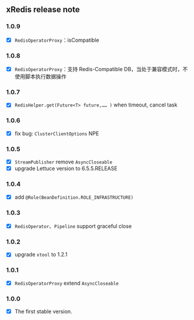 ## xRedis release note

### 1.0.9

- [X] `RedisOperatorProxy`：isCompatible

### 1.0.8

- [X] `RedisOperatorProxy`：支持 Redis-Compatible DB，当处于兼容模式时，不使用脚本执行数据操作

### 1.0.7

- [X] `RedisHelper.get(Future<T> future,…… )` when timeout, cancel task

### 1.0.6

- [X] fix bug: `ClusterClientOptions` NPE

### 1.0.5

- [X] `StreamPublisher` remove `AsyncCloseable`
- [X] upgrade Lettuce version to 6.5.5.RELEASE

### 1.0.4

- [X] add `@Role(BeanDefinition.ROLE_INFRASTRUCTURE)`

### 1.0.3

- [X] `RedisOperator`、`Pipeline` support graceful close

### 1.0.2

- [X] upgrade `xtool` to 1.2.1

### 1.0.1

- [X] `RedisOperatorProxy` extend `AsyncCloseable`

### 1.0.0

- [X] The first stable version.